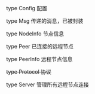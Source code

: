 type Config 配置

type Msg 传递的消息，已被封装

type NodeInfo 节点信息

type Peer 已连接的远程节点

type PeerInfo 远程节点信息

~~type Protocol 协议~~

type Server 管理所有远程节点连接

